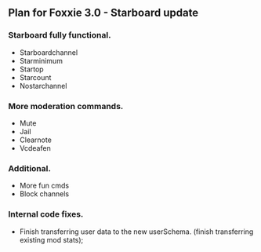 ## Plan for Foxxie 3.0  -  Starboard update

### Starboard fully functional.
* Starboardchannel
* Starminimum
* Startop
* Starcount
* Nostarchannel

### More moderation commands.
* Mute
* Jail
* Clearnote
* Vcdeafen

### Additional.
* More fun cmds
* Block channels

### Internal code fixes.
* Finish transferring user data to the new userSchema. (finish transferring existing mod stats);